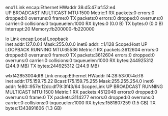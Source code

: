 eno1      Link encap:Ethernet  HWaddr 38:d5:47:af:52:e4  
          UP BROADCAST MULTICAST  MTU:1500  Metric:1
          RX packets:0 errors:0 dropped:0 overruns:0 frame:0
          TX packets:0 errors:0 dropped:0 overruns:0 carrier:0
          collisions:0 txqueuelen:1000 
          RX bytes:0 (0.0 B)  TX bytes:0 (0.0 B)
          Interrupt:20 Memory:fb200000-fb220000 

lo        Link encap:Local Loopback  
          inet addr:127.0.0.1  Mask:255.0.0.0
          inet6 addr: ::1/128 Scope:Host
          UP LOOPBACK RUNNING  MTU:65536  Metric:1
          RX packets:3612604 errors:0 dropped:0 overruns:0 frame:0
          TX packets:3612604 errors:0 dropped:0 overruns:0 carrier:0
          collisions:0 txqueuelen:1000 
          RX bytes:244925312 (244.9 MB)  TX bytes:244925312 (244.9 MB)

wlxf42853004df8 Link encap:Ethernet  HWaddr f4:28:53:00:4d:f8  
          inet addr:175.159.75.22  Bcast:175.159.75.255  Mask:255.255.254.0
          inet6 addr: fe80::957e:12dc:df79:3f43/64 Scope:Link
          UP BROADCAST RUNNING MULTICAST  MTU:1500  Metric:1
          RX packets:4512048 errors:0 dropped:0 overruns:0 frame:0
          TX packets:3114277 errors:0 dropped:0 overruns:0 carrier:0
          collisions:0 txqueuelen:1000 
          RX bytes:1581807259 (1.5 GB)  TX bytes:1343891606 (1.3 GB)

